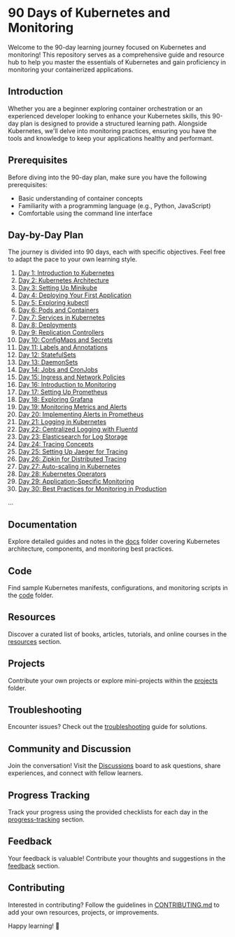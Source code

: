 # 90 Days of Kubernetes and Monitoring

Welcome to the 90-day learning journey focused on Kubernetes and monitoring! This repository serves as a comprehensive guide and resource hub to help you master the essentials of Kubernetes and gain proficiency in monitoring your containerized applications.

## Introduction

Whether you are a beginner exploring container orchestration or an experienced developer looking to enhance your Kubernetes skills, this 90-day plan is designed to provide a structured learning path. Alongside Kubernetes, we'll delve into monitoring practices, ensuring you have the tools and knowledge to keep your applications healthy and performant.

## Prerequisites

Before diving into the 90-day plan, make sure you have the following prerequisites:

- Basic understanding of container concepts
- Familiarity with a programming language (e.g., Python, JavaScript)
- Comfortable using the command line interface

## Day-by-Day Plan

The journey is divided into 90 days, each with specific objectives. Feel free to adapt the pace to your own learning style.

1. [Day 1: Introduction to Kubernetes](#day-1-introduction-to-kubernetes)
2. [Day 2: Kubernetes Architecture](#day-2-kubernetes-architecture)
3. [Day 3: Setting Up Minikube](#day-3-setting-up-minikube)
4. [Day 4: Deploying Your First Application](#day-4-deploying-your-first-application)
5. [Day 5: Exploring kubectl](#day-5-exploring-kubectl)
6. [Day 6: Pods and Containers](#day-6-pods-and-containers)
7. [Day 7: Services in Kubernetes](#day-7-services-in-kubernetes)
8. [Day 8: Deployments](#day-8-deployments)
9. [Day 9: Replication Controllers](#day-9-replication-controllers)
10. [Day 10: ConfigMaps and Secrets](#day-10-configmaps-and-secrets)
11. [Day 11: Labels and Annotations](#day-11-labels-and-annotations)
12. [Day 12: StatefulSets](#day-12-statefulsets)
13. [Day 13: DaemonSets](#day-13-daemonsets)
14. [Day 14: Jobs and CronJobs](#day-14-jobs-and-cronjobs)
15. [Day 15: Ingress and Network Policies](#day-15-ingress-and-network-policies)
16. [Day 16: Introduction to Monitoring](#day-16-introduction-to-monitoring)
17. [Day 17: Setting Up Prometheus](#day-17-setting-up-prometheus)
18. [Day 18: Exploring Grafana](#day-18-exploring-grafana)
19. [Day 19: Monitoring Metrics and Alerts](#day-19-monitoring-metrics-and-alerts)
20. [Day 20: Implementing Alerts in Prometheus](#day-20-implementing-alerts-in-prometheus)
21. [Day 21: Logging in Kubernetes](#day-21-logging-in-kubernetes)
22. [Day 22: Centralized Logging with Fluentd](#day-22-centralized-logging-with-fluentd)
23. [Day 23: Elasticsearch for Log Storage](#day-23-elasticsearch-for-log-storage)
24. [Day 24: Tracing Concepts](#day-24-tracing-concepts)
25. [Day 25: Setting Up Jaeger for Tracing](#day-25-setting-up-jaeger-for-tracing)
26. [Day 26: Zipkin for Distributed Tracing](#day-26-zipkin-for-distributed-tracing)
27. [Day 27: Auto-scaling in Kubernetes](#day-27-auto-scaling-in-kubernetes)
28. [Day 28: Kubernetes Operators](#day-28-kubernetes-operators)
29. [Day 29: Application-Specific Monitoring](#day-29-application-specific-monitoring)
30. [Day 30: Best Practices for Monitoring in Production](#day-30-best-practices-for-monitoring-in-production)

...

## Documentation

Explore detailed guides and notes in the [docs](./docs) folder covering Kubernetes architecture, components, and monitoring best practices.

## Code

Find sample Kubernetes manifests, configurations, and monitoring scripts in the [code](./code) folder.

## Resources

Discover a curated list of books, articles, tutorials, and online courses in the [resources](./resources) section.

## Projects

Contribute your own projects or explore mini-projects within the [projects](./projects) folder.

## Troubleshooting

Encounter issues? Check out the [troubleshooting](./troubleshooting) guide for solutions.

## Community and Discussion

Join the conversation! Visit the [Discussions](../../discussions) board to ask questions, share experiences, and connect with fellow learners.

## Progress Tracking

Track your progress using the provided checklists for each day in the [progress-tracking](./progress-tracking) section.

## Feedback

Your feedback is valuable! Contribute your thoughts and suggestions in the [feedback](../../issues) section.

## Contributing

Interested in contributing? Follow the guidelines in [CONTRIBUTING.md](./CONTRIBUTING.md) to add your own resources, projects, or improvements.

Happy learning! 🚀

